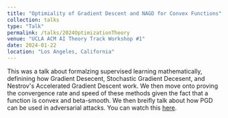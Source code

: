 ```yaml
---
title: "Optimiality of Gradient Descent and NAGD for Convex Functions"
collection: talks
type: "Talk"
permalink: /talks/2024OptimizationTheory
venue: "UCLA ACM AI Theory Track Workshop #1"
date: 2024-01-22
location: "Los Angeles, California"
---
```


This was a talk about formalzing supervised learning mathematically, definining how Gradient Desecent, Stochastic Gradient Decesent, and Nestrov's Accelerated Gradient Descent work. We then move onto proving the convergence rate and speed of these methods given the fact that a function is convex and beta-smooth. We then breifly talk about how PGD can be used in adversarial attacks. You can watch this [here](https://www.youtube.com/watch?v=38MYwHQQ4rg&list=PLPO7_kXilXFYUE5XuPoUaycfyH1lxx9U_&index=4).